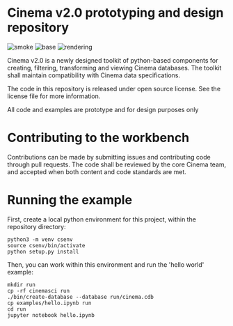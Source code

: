 # Cinema v2.0 prototyping and design repository
![smoke](https://github.com/cinemascience/workbench/actions/workflows/CinemaSmokeTest.yml/badge.svg)
![base](https://github.com/cinemascience/workbench/actions/workflows/CinemaBaseTest.yml/badge.svg)
![rendering](https://github.com/cinemascience/workbench/actions/workflows/CinemaRenderTest.yml/badge.svg)

Cinema v2.0 is a newly designed toolkit of python-based components for creating, filtering, transforming and viewing Cinema databases. The toolkit shall maintain compatibility with Cinema data specifications.

The code in this repository is released under open source license. See the license file for more information.

All code and examples are prototype and for design purposes only

# Contributing to the workbench

Contributions can be made by submitting issues and contributing code through pull requests. The code shall be reviewed by the core Cinema team, and accepted when both content and code standards are met.

# Running the example

First, create a local python environment for this project, within the repository directory:
```
python3 -m venv csenv
source csenv/bin/activate
python setup.py install
```

Then, you can work within this environment and run the 'hello world' example:

```
mkdir run
cp -rf cinemasci run
./bin/create-database --database run/cinema.cdb
cp examples/hello.ipynb run
cd run
jupyter notebook hello.ipynb

```

